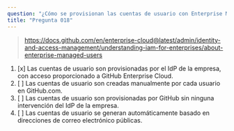 ```yaml
---
question: "¿Cómo se provisionan las cuentas de usuario con Enterprise Managed Users?"
title: "Pregunta 018"
---
```


> https://docs.github.com/en/enterprise-cloud@latest/admin/identity-and-access-management/understanding-iam-for-enterprises/about-enterprise-managed-users
1. [x] Las cuentas de usuario son provisionadas por el IdP de la empresa, con acceso proporcionado a GitHub Enterprise Cloud.
1. [ ] Las cuentas de usuario son creadas manualmente por cada usuario en GitHub.com.
1. [ ] Las cuentas de usuario son provisionadas por GitHub sin ninguna intervención del IdP de la empresa.
1. [ ] Las cuentas de usuario se generan automáticamente basado en direcciones de correo electrónico públicas.
